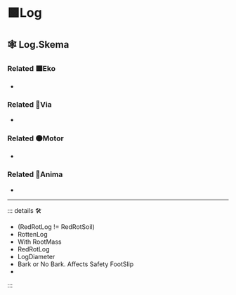 # 🟩<ekos>Log</ekos>

## 🕸 Log.Skema

### Related 🟩<ekos>Eko</ekos>

-

### Related 🔻<via>Via</via>

-

### Related 🟠<motor>Motor</motor>

-

### Related 💜<anima>Anima</anima>

-

---

<!-- =================================================== -->
<!-- =================================================== -->
<!-- =================================================== -->
<!-- =================================================== -->
<!-- =================================================== -->
::: details 🛠

- (RedRotLog != RedRotSoil)
- RottenLog
- With RootMass
- RedRotLog
- LogDiameter
- Bark or No Bark. Affects Safety FootSlip
-

:::
